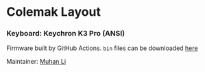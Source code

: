 # Colemak Layout

### Keyboard: Keychron K3 Pro (ANSI)

Firmware built by GitHub Actions. `bin` files can be downloaded [here](https://github.com/muhac/qmk-firmware/actions/workflows/build_on_macos.yml)

Maintainer: [Muhan Li](https://github.com/muhac)
